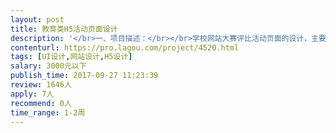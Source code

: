 ```yaml
---                
layout: post       
title: 教育类H5活动页面设计           
description: '</br>一、项目描述：</br></br>学校网站大赛评比活动页面的设计，主要是移动端的H5页面设计。活动目的是维护平台老用户的活跃度与粘性，同时能吸引更多用户入驻，所以设计方面要利于传播。由于针对的用户是全国各中小学校及相关局委，所以页面设计要正式、稳重又不失活跃。移动端主要承载学校投票、收集新用户信息、学校宣传及平台宣传的内容。</br></br>二、主要功能点：</br></br>登录、信息展示、信息填写、投票、评论、学校筛选与查询等</br></br>三、可参考产品：</br></br>相关活动投票的H5产品皆可参考</br></br>四、人员要求：</br></br>1、有H5设计经验；</br>2、有高于基础的美感和设计感；</br>3、良好的沟通能力和契约精神。</br></br>五、综述：</br></br>1、 该项目需求相对简单、逻辑与功能都不复杂；</br>2、 只有两个主要页面，需要设计时多用心，其他皆为辅助或流程性页面。</br>3、 经沟通修改后的终稿最好在10月11日前交付，最晚的deadline是10月16日上午10:00；</br>4、 预算1000~2000。</br>'     
contenturl: https://pro.lagou.com/project/4520.html      
tags: [UI设计,网站设计,H5设计]            
salary: 3000元以下          
publish_time: 2017-09-27 11:23:39         
review: 1646人                   
apply: 7人                   
recommend: 0人                   
time_range: 1-2周              
---                 
```

